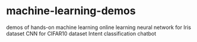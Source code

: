 # machine-learning-demos
demos of hands-on machine learning
online learning
neural network for Iris dataset
CNN for CIFAR10 dataset
Intent classification chatbot
